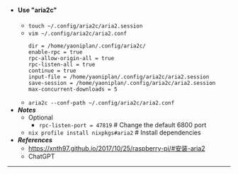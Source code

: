 - #### Use "aria2c"
    - `touch ~/.config/aria2c/aria2.session`
    - `vim ~/.config/aria2c/aria2.conf`
      ```
      dir = /home/yaoniplan/.config/aria2c/
      enable-rpc = true
      rpc-allow-origin-all = true
      rpc-listen-all = true
      continue = true
      input-file = /home/yaoniplan/.config/aria2c/aria2.session
      save-session = /home/yaoniplan/.config/aria2c/aria2.session
      max-concurrent-downloads = 5
      ```
    - `aria2c --conf-path ~/.config/aria2c/aria2.conf`
- ***Notes***
    - Optional
        - `rpc-listen-port = 47819` # Change the default 6800 port
    - `nix profile install nixpkgs#aria2` # Install dependencies
- ***References***
    - https://xnth97.github.io/2017/10/25/raspberry-pi/#安装-aria2
    - ChatGPT
- ---
